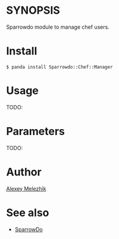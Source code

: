 # SYNOPSIS

Sparrowdo module to manage chef users.

# Install

    $ panda install Sparrowdo::Chef::Manager

# Usage

TODO:

# Parameters

TODO:

# Author

[Alexey Melezhik](mailto:melezhik@gmail.com)

# See also

* [SparrowDo](https://github.com/melezhik/sparrowdo)


